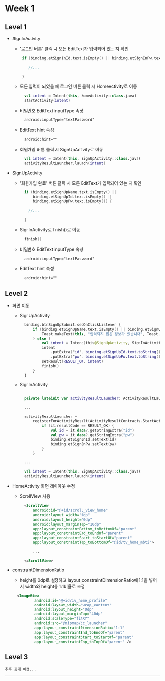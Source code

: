 # Week 1

## Level 1

- SignInActivity
    - '로그인 버튼' 클릭 시 모든 EditText가 입력되어 있는 지 확인

      ```kt
       if (binding.etSignInId.text.isEmpty() || binding.etSignInPw.text.isEmpty()) {   
          
          //...
          
       }
      ```
    
    - 모든 입력이 되었을 때 로그인 버튼 클릭 시 HomeActivity로 이동

      ```kt
        val intent = Intent(this, HomeActivity::class.java)
        startActivity(intent)
      ```

    - 비밀번호 EditText inputType 속성

      ```xml
        android:inputType="textPassword"
      ```

    - EditText hint 속성

      ```xml
        android:hint=""
      ```

    - 회원가입 버튼 클릭 시 SignUpActivity로 이동

      ```kt
        val intent = Intent(this, SignUpActivity::class.java)
        activityResultLauncher.launch(intent)
      ```


- SignUpActivity
    - '회원가입 완료' 버튼 클릭 시 모든 EditText가 입력되어 있는 지 확인

      ```kt
        if (binding.etSignUpName.text.isEmpty() || 
            binding.etSignUpId.text.isEmpty() ||
            binding.etSignUpPw.text.isEmpty()) {
          
          //...
          
        }
      ```
      
    - SignInActivity로 finish()로 이동

      ```kt
        finish()
      ```

    - 비밀번호 EditText inputType 속성

      ```xml
        android:inputType="textPassword"
      ```

    - EditText hint 속성

      ```xml
        android:hint=""
      ```


## Level 2

- 화면 이동
    - SignUpActivity
      ```kt
        binding.btnSignUpSubmit.setOnClickListener {
            if (binding.etSignUpName.text.isEmpty() || binding.etSignUpId.text.isEmpty() || binding.etSignUpPw.text.isEmpty()) {
                Toast.makeText(this, "입력되지 않은 정보가 있습니다", Toast.LENGTH_SHORT).show()
            } else {
                val intent = Intent(this@SignUpActivity, SignInActivity::class.java)
                intent
                    .putExtra("id", binding.etSignUpId.text.toString())
                    .putExtra("pw", binding.etSignUpPw.text.toString())
                setResult(RESULT_OK, intent)
                finish()
            }
        }
      ```

    - SignInActivity

      ```kt
        
        private lateinit var activityResultLauncher: ActivityResultLauncher<Intent>
        
        ...
        
        activityResultLauncher =
            registerForActivityResult(ActivityResultContracts.StartActivityForResult()) {
                if (it.resultCode == RESULT_OK) {
                    val id = it.data?.getStringExtra("id")
                    val pw = it.data?.getStringExtra("pw")
                    binding.etSignInId.setText(id)
                    binding.etSignInPw.setText(pw)
                }
            }
      
        ...
        
        val intent = Intent(this, SignUpActivity::class.java)
        activityResultLauncher.launch(intent)
      
      ```

- HomeActivity 화면 레이아웃 수정
    - ScrollView 사용

      ```xml
        <ScrollView
            android:id="@+id/scroll_view_home"
            android:layout_width="0dp"
            android:layout_height="0dp"
            android:layout_marginTop="10dp"
            app:layout_constraintBottom_toBottomOf="parent"
            app:layout_constraintEnd_toEndOf="parent"
            app:layout_constraintStart_toStartOf="parent"
            app:layout_constraintTop_toBottomOf="@id/tv_home_mbti">
        
            ...
      
        </ScrollView>
      ```


- constraintDimensionRatio
    - height를 0dp로 설정하고 layout_constraintDimensionRatio에 1:1을 넣어서 width와 height를 1:1비율로 조정

  ```xml
    <ImageView
            android:id="@+id/iv_home_profile"
            android:layout_width="wrap_content"
            android:layout_height="0dp"
            android:layout_marginTop="40dp"
            android:scaleType="fitXY"
            android:src="@mipmap/ic_launcher"
            app:layout_constraintDimensionRatio="1:1"
            app:layout_constraintEnd_toEndOf="parent"
            app:layout_constraintStart_toStartOf="parent"
            app:layout_constraintTop_toTopOf="parent" />
  ```


## Level 3
    
    추후 공개 예정...

<hr/>